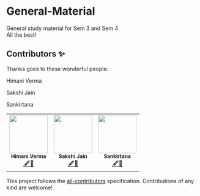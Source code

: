 # General-Material

General study material for Sem 3 and Sem 4<br>
All the best!

## Contributors ✨

Thanks goes to these wonderful people:

<!-- ALL-CONTRIBUTORS-LIST:START - Do not remove or modify this section -->
<!-- prettier-ignore-start -->
<!-- markdownlint-disable -->
<table>
  <tr>
 

Himani Verma
    <td align="center"><a href="https://github.com/Himified"><img src="https://avatars.githubusercontent.com/u/62880286?v=4?s=100" width="100px;" alt=""/><br /><sub><b>Himani Verma</b></sub></a><br /><a href="#content-Himified" title="Content">🖋🤔</a></td>
    
Sakshi Jain
    <td align="center"><a href="https://github.com/sakshijain009"><img src="https://avatars.githubusercontent.com/u/62885857?v=4?s=100" width="100px;" alt=""/><br /><sub><b>Sakshi Jain</b></sub></a><br /><a href="#ideas-sakshijain009" title="Ideas, Planning, & Feedback">🖋🤔</a></td>
    
 Sankirtana
    <td align="center"><a href="https://twitter.com/Sankirtana212"><img src="https://avatars.githubusercontent.com/u/59257797?v=4?s=100" width="100px;" alt=""/><br /><sub><b>Sankirtana</b></sub></a><br /><a href="#content-geek-2002" title="Content">🖋🤔</a></td>



  </tr>
</table>

<!-- markdownlint-restore -->
<!-- prettier-ignore-end -->

<!-- ALL-CONTRIBUTORS-LIST:END -->

This project follows the [all-contributors](https://github.com/all-contributors/all-contributors) specification. Contributions of any kind are welcome!
